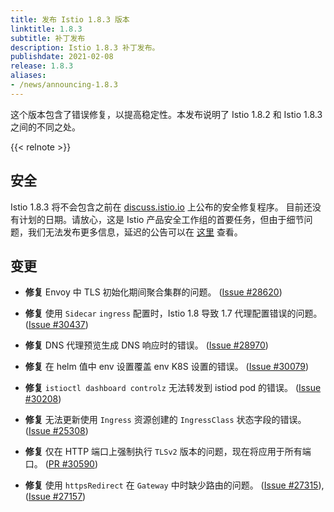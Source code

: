 ```yaml
---
title: 发布 Istio 1.8.3 版本
linktitle: 1.8.3
subtitle: 补丁发布
description: Istio 1.8.3 补丁发布。
publishdate: 2021-02-08
release: 1.8.3
aliases:
- /news/announcing-1.8.3
---
```


这个版本包含了错误修复，以提高稳定性。本发布说明了 Istio 1.8.2 和 Istio 1.8.3 之间的不同之处。

{{< relnote >}}

## 安全


Istio 1.8.3 将不会包含之前在 [discuss.istio.io](https://discuss.istio.io/t/upcoming-istio-1-7-8-and-1-8-3-security-release/9593) 上公布的安全修复程序。
目前还没有计划的日期。请放心，这是 Istio 产品安全工作组的首要任务，但由于细节问题，我们无法发布更多信息，延迟的公告可以在 [这里](https://discuss.istio.io/t/istio-1-7-8-and-1-8-3-cve-fixes-delayed/9663) 查看。

## 变更

- **修复** Envoy 中 TLS 初始化期间聚合集群的问题。
  ([Issue #28620](https://github.com/istio/istio/issues/28620))

- **修复** 使用 `Sidecar` `ingress` 配置时，Istio 1.8 导致 1.7 代理配置错误的问题。
  ([Issue #30437](https://github.com/istio/istio/issues/30437))

- **修复** DNS 代理预览生成 DNS 响应时的错误。
  ([Issue #28970](https://github.com/istio/istio/issues/28970))

- **修复** 在 helm 值中 env 设置覆盖 env K8S 设置的错误。
  ([Issue #30079](https://github.com/istio/istio/issues/30079))

- **修复** `istioctl dashboard controlz` 无法转发到 istiod pod 的错误。
  ([Issue #30208](https://github.com/istio/istio/issues/30208))

- **修复** 无法更新使用 `Ingress` 资源创建的 `IngressClass` 状态字段的错误。
  ([Issue #25308](https://github.com/istio/istio/issues/25308))

- **修复** 仅在 HTTP 端口上强制执行 `TLSv2` 版本的问题，现在将应用于所有端口。
  ([PR #30590](https://github.com/istio/istio/pull/30590))

- **修复** 使用 `httpsRedirect` 在 `Gateway` 中时缺少路由的问题。
  ([Issue #27315](https://github.com/istio/istio/issues/27315)),([Issue #27157](https://github.com/istio/istio/issues/27157))
